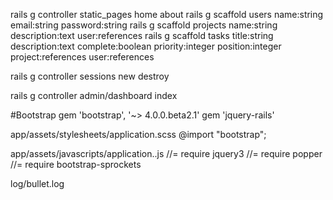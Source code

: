rails g controller static_pages home about
rails g scaffold users name:string email:string password:string
rails g scaffold projects name:string description:text user:references
rails g scaffold tasks title:string description:text complete:boolean priority:integer position:integer project:references user:references

rails g controller sessions new destroy

rails g controller admin/dashboard index

#Bootstrap
gem 'bootstrap', '~> 4.0.0.beta2.1'
gem 'jquery-rails'

app/assets/stylesheets/application.scss
@import "bootstrap";

app/assets/javascripts/application..js
//= require jquery3
//= require popper
//= require bootstrap-sprockets

log/bullet.log
